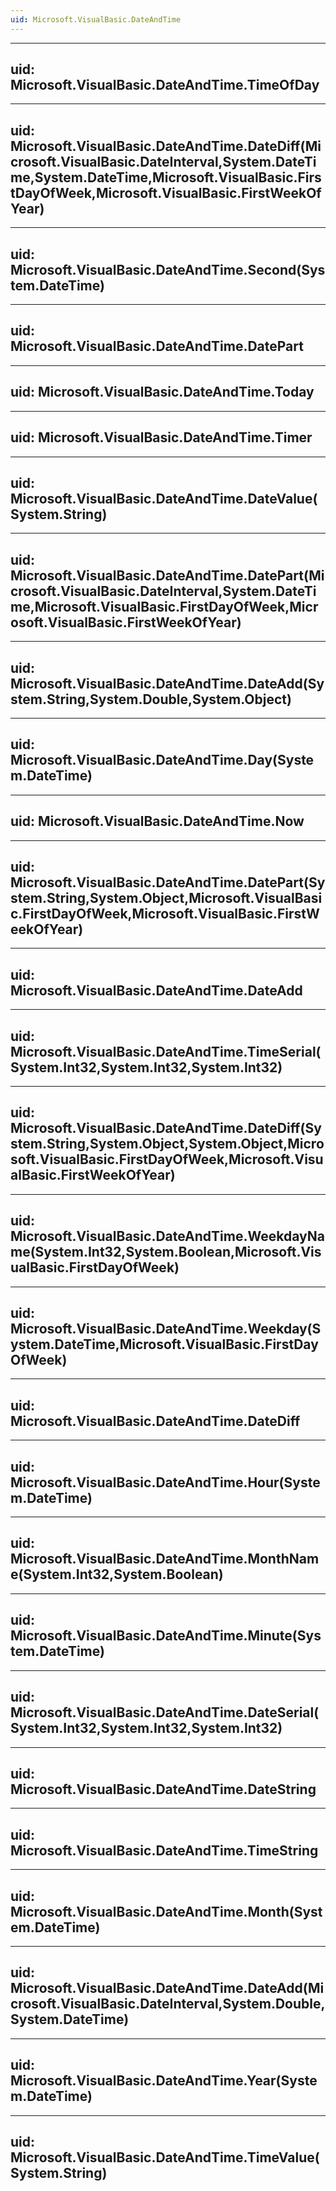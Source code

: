 ```yaml
---
uid: Microsoft.VisualBasic.DateAndTime
---
```


---
uid: Microsoft.VisualBasic.DateAndTime.TimeOfDay
---

---
uid: Microsoft.VisualBasic.DateAndTime.DateDiff(Microsoft.VisualBasic.DateInterval,System.DateTime,System.DateTime,Microsoft.VisualBasic.FirstDayOfWeek,Microsoft.VisualBasic.FirstWeekOfYear)
---

---
uid: Microsoft.VisualBasic.DateAndTime.Second(System.DateTime)
---

---
uid: Microsoft.VisualBasic.DateAndTime.DatePart
---

---
uid: Microsoft.VisualBasic.DateAndTime.Today
---

---
uid: Microsoft.VisualBasic.DateAndTime.Timer
---

---
uid: Microsoft.VisualBasic.DateAndTime.DateValue(System.String)
---

---
uid: Microsoft.VisualBasic.DateAndTime.DatePart(Microsoft.VisualBasic.DateInterval,System.DateTime,Microsoft.VisualBasic.FirstDayOfWeek,Microsoft.VisualBasic.FirstWeekOfYear)
---

---
uid: Microsoft.VisualBasic.DateAndTime.DateAdd(System.String,System.Double,System.Object)
---

---
uid: Microsoft.VisualBasic.DateAndTime.Day(System.DateTime)
---

---
uid: Microsoft.VisualBasic.DateAndTime.Now
---

---
uid: Microsoft.VisualBasic.DateAndTime.DatePart(System.String,System.Object,Microsoft.VisualBasic.FirstDayOfWeek,Microsoft.VisualBasic.FirstWeekOfYear)
---

---
uid: Microsoft.VisualBasic.DateAndTime.DateAdd
---

---
uid: Microsoft.VisualBasic.DateAndTime.TimeSerial(System.Int32,System.Int32,System.Int32)
---

---
uid: Microsoft.VisualBasic.DateAndTime.DateDiff(System.String,System.Object,System.Object,Microsoft.VisualBasic.FirstDayOfWeek,Microsoft.VisualBasic.FirstWeekOfYear)
---

---
uid: Microsoft.VisualBasic.DateAndTime.WeekdayName(System.Int32,System.Boolean,Microsoft.VisualBasic.FirstDayOfWeek)
---

---
uid: Microsoft.VisualBasic.DateAndTime.Weekday(System.DateTime,Microsoft.VisualBasic.FirstDayOfWeek)
---

---
uid: Microsoft.VisualBasic.DateAndTime.DateDiff
---

---
uid: Microsoft.VisualBasic.DateAndTime.Hour(System.DateTime)
---

---
uid: Microsoft.VisualBasic.DateAndTime.MonthName(System.Int32,System.Boolean)
---

---
uid: Microsoft.VisualBasic.DateAndTime.Minute(System.DateTime)
---

---
uid: Microsoft.VisualBasic.DateAndTime.DateSerial(System.Int32,System.Int32,System.Int32)
---

---
uid: Microsoft.VisualBasic.DateAndTime.DateString
---

---
uid: Microsoft.VisualBasic.DateAndTime.TimeString
---

---
uid: Microsoft.VisualBasic.DateAndTime.Month(System.DateTime)
---

---
uid: Microsoft.VisualBasic.DateAndTime.DateAdd(Microsoft.VisualBasic.DateInterval,System.Double,System.DateTime)
---

---
uid: Microsoft.VisualBasic.DateAndTime.Year(System.DateTime)
---

---
uid: Microsoft.VisualBasic.DateAndTime.TimeValue(System.String)
---
